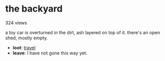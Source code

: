 # the backyard

324 views

a toy car is overturned in the dirt, ash layered on top of it. there's an open shed, mostly empty.

- **loot**: [travel](travel-travel.md)
- **leave**: I have not gone this way yet.
